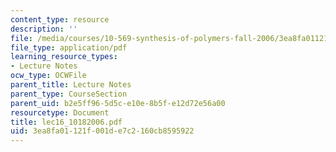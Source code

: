 ```yaml
---
content_type: resource
description: ''
file: /media/courses/10-569-synthesis-of-polymers-fall-2006/3ea8fa01121f001de7c2160cb8595922_lec16_10182006.pdf
file_type: application/pdf
learning_resource_types:
- Lecture Notes
ocw_type: OCWFile
parent_title: Lecture Notes
parent_type: CourseSection
parent_uid: b2e5ff96-5d5c-e10e-8b5f-e12d72e56a00
resourcetype: Document
title: lec16_10182006.pdf
uid: 3ea8fa01-121f-001d-e7c2-160cb8595922
---
```


